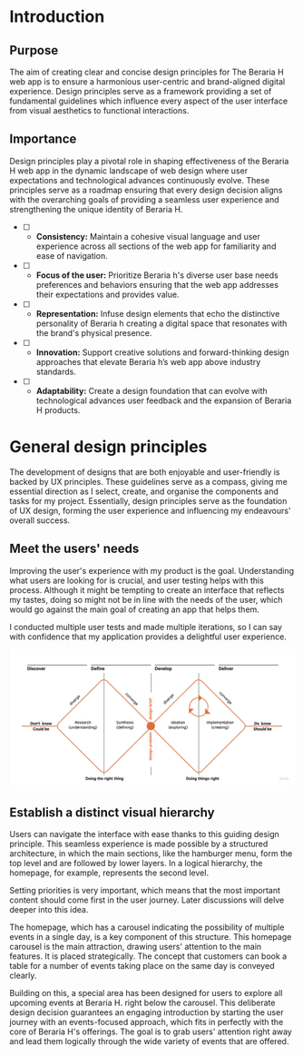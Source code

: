 # Introduction

## Purpose
The aim of creating clear and concise design principles for The Beraria H web app is to ensure a harmonious user-centric and brand-aligned digital experience. Design principles serve as a framework providing a set of fundamental guidelines which influence every aspect of the user interface from visual aesthetics to functional interactions.

## Importance
Design principles play a pivotal role in shaping effectiveness of the Beraria H web app in the dynamic landscape of web design where user expectations and technological advances continuously evolve. These principles serve as a roadmap ensuring that every design decision aligns with the overarching goals of providing a seamless user experience and strengthening the unique identity of Beraria H. 

- [ ] - **Consistency:** Maintain a cohesive visual language and user experience across all sections of the web app for familiarity and ease of navigation. 
- [ ] - **Focus of the user:** Prioritize Beraria h's diverse user base needs preferences and behaviors ensuring that the web app addresses their expectations and provides value.
- [ ] - **Representation:** Infuse design elements that echo the distinctive personality of Beraria h creating a digital space that resonates with the brand's physical presence.
- [ ] - **Innovation:**  Support creative solutions and forward-thinking design approaches that elevate Beraria h’s web app above industry standards. 
- [ ] - **Adaptability:** Create a design foundation that can evolve with technological advances user feedback and the expansion of Beraria H products.

# General design principles
The development of designs that are both enjoyable and user-friendly is backed by UX principles. These guidelines serve as a compass, giving me essential direction as I select, create, and organise the components and tasks for my project. Essentially, design principles serve as the foundation of UX design, forming the user experience and influencing my endeavours' overall success.

## Meet the users' needs
Improving the user's experience with my product is the goal. Understanding what users are looking for is crucial, and user testing helps with this process. Although it might be tempting to create an interface that reflects my tastes, doing so might not be in line with the needs of the user, which would go against the main goal of creating an app that helps them.

I conducted multiple user tests and made multiple iterations, so I can say with confidence that my application provides a delightful user experience.

![BerariaH_App_-_Double_diamond_method](uploads/afcec77caec45b34cda6ce7fd85236d7/BerariaH_App_-_Double_diamond_method.jpg)

## Establish a distinct visual hierarchy
Users can navigate the interface with ease thanks to this guiding design principle. This seamless experience is made possible by a structured architecture, in which the main sections, like the hamburger menu, form the top level and are followed by lower layers. In a logical hierarchy, the homepage, for example, represents the second level. 

Setting priorities is very important, which means that the most important content should come first in the user journey. Later discussions will delve deeper into this idea.

The homepage, which has a carousel indicating the possibility of multiple events in a single day, is a key component of this structure. This homepage carousel is the main attraction, drawing users' attention to the main features. It is placed strategically. The concept that customers can book a table for a number of events taking place on the same day is conveyed clearly.

Building on this, a special area has been designed for users to explore all upcoming events at Beraria H. right below the carousel. This deliberate design decision guarantees an engaging introduction by starting the user journey with an events-focused approach, which fits in perfectly with the core of Beraria H's offerings. The goal is to grab users' attention right away and lead them logically through the wide variety of events that are offered.




